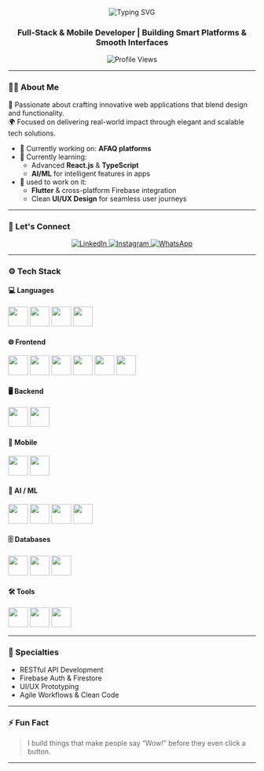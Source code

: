 <!-- Typing Animation Header -->
<p align="center">
  <img src="https://readme-typing-svg.herokuapp.com?font=Fira+Code&size=26&pause=1000&center=true&width=500&lines=Hi+👋,+I'm+Zakariya+Al+Shuaibi!" alt="Typing SVG" />
</p>

<h3 align="center">Full-Stack & Mobile Developer | Building Smart Platforms & Smooth Interfaces</h3>

<p align="center">
  <img src="https://komarev.com/ghpvc/?username=zakariya&label=Profile+Views&color=0e75b6&style=flat" alt="Profile Views" />
</p>

---

### 🧑‍💻 About Me

🚀 Passionate about crafting innovative web applications that blend design and functionality.  
🌍 Focused on delivering real-world impact through elegant and scalable tech solutions.

- 🔭 Currently working on: **AFAQ platforms**
- 🌱 Currently learning:
  - Advanced **React.js** & **TypeScript**
  - **AI/ML** for intelligent features in apps
- 🌱 used to work on it:
  - **Flutter** & cross-platform Firebase integration
  - Clean **UI/UX Design** for seamless user journeys

---

### 📲 Let's Connect

<p align="center">
  <a href="https://www.linkedin.com/in/zakariya-al-shuaibi-6a2a1a28b" target="_blank">
    <img alt="LinkedIn" src="https://img.shields.io/badge/LinkedIn-%230077B5.svg?style=for-the-badge&logo=linkedin&logoColor=white" />
  </a>
  <a href="https://www.instagram.com/z370.z" target="_blank">
    <img alt="Instagram" src="https://img.shields.io/badge/Instagram-%23E4405F.svg?style=for-the-badge&logo=instagram&logoColor=white" />
  </a>
  <a href="https://wa.me/96895616133" target="_blank">
    <img alt="WhatsApp" src="https://img.shields.io/badge/WhatsApp-25D366.svg?style=for-the-badge&logo=whatsapp&logoColor=white" />
  </a>
</p>

---

### ⚙️ Tech Stack

#### 💻 Languages
<p>
  <img src="https://cdn.jsdelivr.net/gh/devicons/devicon/icons/javascript/javascript-original.svg" width="40" />
  <img src="https://cdn.jsdelivr.net/gh/devicons/devicon/icons/typescript/typescript-original.svg" width="40" />
  <img src="https://cdn.jsdelivr.net/gh/devicons/devicon/icons/python/python-original.svg" width="40" />
  <img src="https://cdn.jsdelivr.net/gh/devicons/devicon/icons/dart/dart-original.svg" width="40" />
</p>

#### 🌐 Frontend
<p>
  <img src="https://cdn.jsdelivr.net/gh/devicons/devicon/icons/react/react-original.svg" width="40" />
  <img src="https://cdn.jsdelivr.net/gh/devicons/devicon/icons/redux/redux-original.svg" width="40" />
  <img src="https://cdn.jsdelivr.net/gh/devicons/devicon/icons/html5/html5-original.svg" width="40" />
  <img src="https://cdn.jsdelivr.net/gh/devicons/devicon/icons/css3/css3-original.svg" width="40" />
  <img src="https://cdn.jsdelivr.net/gh/devicons/devicon/icons/bootstrap/bootstrap-original.svg" width="40" />
  <img src="https://cdn.jsdelivr.net/gh/devicons/devicon/icons/tailwindcss/tailwindcss-plain.svg" width="40" />
</p>

#### 🖥 Backend
<p>
  <img src="https://cdn.jsdelivr.net/gh/devicons/devicon/icons/nodejs/nodejs-original.svg" width="40" />
  <img src="https://cdn.jsdelivr.net/gh/devicons/devicon/icons/express/express-original.svg" width="40" />
</p>

#### 📱 Mobile
<p>
  <img src="https://cdn.jsdelivr.net/gh/devicons/devicon/icons/flutter/flutter-original.svg" width="40" />
  <img src="https://cdn.jsdelivr.net/gh/devicons/devicon/icons/android/android-original.svg" width="40" />
</p>

#### 🤖 AI / ML
<p>
  <img src="https://cdn.jsdelivr.net/gh/devicons/devicon/icons/tensorflow/tensorflow-original.svg" width="40" />
  <img src="https://cdn.jsdelivr.net/gh/devicons/devicon/icons/pytorch/pytorch-original.svg" width="40" />
  <img src="https://cdn.jsdelivr.net/gh/devicons/devicon/icons/pandas/pandas-original.svg" width="40" />
  <img src="https://seaborn.pydata.org/_images/logo-mark-lightbg.svg" width="40" />
</p>

#### 🗄 Databases
<p>
  <img src="https://cdn.jsdelivr.net/gh/devicons/devicon/icons/mongodb/mongodb-original.svg" width="40" />
  <img src="https://cdn.jsdelivr.net/gh/devicons/devicon/icons/mysql/mysql-original.svg" width="40" />
  <img src="https://cdn.jsdelivr.net/gh/devicons/devicon/icons/firebase/firebase-plain.svg" width="40" />
</p>

#### 🛠 Tools
<p>
  <img src="https://cdn.jsdelivr.net/gh/devicons/devicon/icons/git/git-original.svg" width="40" />
  <img src="https://cdn.jsdelivr.net/gh/devicons/devicon/icons/postman/postman-original.svg" width="40" />
  <img src="https://cdn.jsdelivr.net/gh/devicons/devicon/icons/figma/figma-original.svg" width="40" />
</p>

---

### 🧩 Specialties

- RESTful API Development  
- Firebase Auth & Firestore  
- UI/UX Prototyping  
- Agile Workflows & Clean Code  

---

### ⚡ Fun Fact

> I build things that make people say “Wow!” before they even click a button.

---

